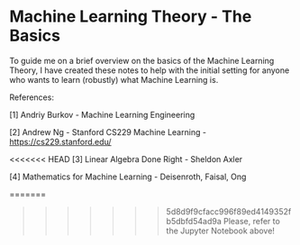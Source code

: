 # Machine Learning Theory - The Basics

To guide me on a brief overview on the basics of the Machine Learning Theory, I have created these notes to help with the initial setting for anyone who wants to learn (robustly) what Machine Learning is.

References:

[1] Andriy Burkov - Machine Learning Engineering

[2] Andrew Ng - Stanford CS229 Machine Learning - https://cs229.stanford.edu/

<<<<<<< HEAD
[3] Linear Algebra Done Right - Sheldon Axler

[4] Mathematics for Machine Learning - Deisenroth, Faisal, Ong

=======
>>>>>>> 5d8d9f9cfacc996f89ed4149352fb5dbfd54ad9a
Please, refer to the Jupyter Notebook above!
